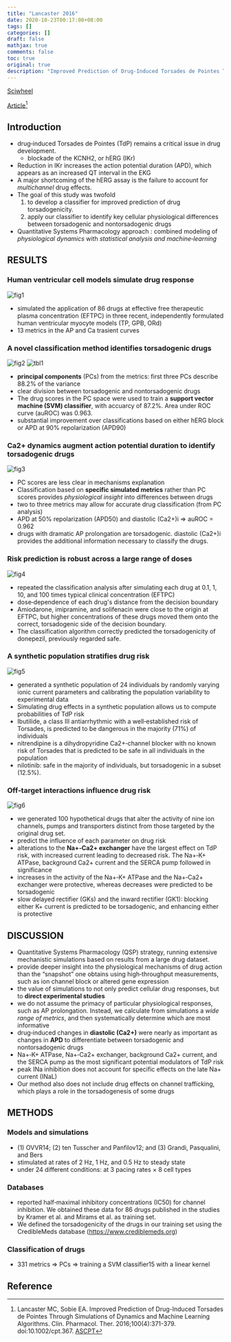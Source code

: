 ```yaml
---
title: "Lancaster 2016"
date: 2020-10-23T00:17:08+08:00
tags: []
categories: []
draft: false
mathjax: true
comments: false
toc: true
original: true
description: "Improved Prediction of Drug‐Induced Torsades de Pointes Through Simulations of Dynamics and Machine Learning Algorithms"
---
```


[Sciwheel](https://sciwheel.com/work/#/items/5876765)

[Article](https://ascpt.onlinelibrary.wiley.com/doi/full/10.1002/cpt.367)[^Lancaster2016]

<!--more-->

## Introduction

* drug‐induced Torsades de Pointes (TdP) remains a critical issue in drug development.
    * blockade of the KCNH2, or hERG (IKr)
* Reduction in IKr increases the action potential duration (APD), which appears as an increased QT interval in the EKG
* A major shortcoming of the hERG assay is the failure to account for *multichannel* drug effects.
* The goal of this study was twofold
    1. to develop a classifier for improved prediction of drug torsadogenicity.
    2. apply our classifier to identify key cellular physiological differences between torsadogenic and nontorsadogenic drugs
* Quantitative Systems Pharmacology approach : combined modeling of *physiological dynamics* with *statistical analysis and machine‐learning*

## RESULTS
### Human ventricular cell models simulate drug response
![fig1](https://user-images.githubusercontent.com/40054455/86700407-add54b00-c043-11ea-9fef-64213bfa14fc.jpg)

*  simulated the application of 86 drugs at effective free therapeutic plasma concentration (EFTPC) in three recent, independently formulated human ventricular myocyte models (TP, GPB, ORd)
* 13 metrics in the AP and Ca trasient curves

### A novel classification method identifies torsadogenic drugs
![fig2](https://user-images.githubusercontent.com/40054455/86700411-af067800-c043-11ea-9848-ae91d835637d.jpg)
![tbl1](https://user-images.githubusercontent.com/40054455/86700453-b6c61c80-c043-11ea-8ef5-074d150429e1.png)

* **principal components** (PCs) from the metrics: first three PCs describe 88.2% of the variance
* clear division between torsadogenic and nontorsadogenic drugs
* The drug scores in the PC space were used to train a **support vector machine (SVM) classifier**, with accuarcy of 87.2%. Area under ROC curve (auROC) was 0.963.
* substantial improvement over classifications based on either hERG block or APD at 90% repolarization (APD90)

### Ca2+ dynamics augment action potential duration to identify torsadogenic drugs
![fig3](https://user-images.githubusercontent.com/40054455/86700418-af9f0e80-c043-11ea-8175-3bb6b16546fe.jpg)

* PC scores are less clear in mechanisms explanation
* Classification based on **specific simulated metrics** rather than PC scores provides *physiological insight* into differences between drugs
* two to three metrics may allow for accurate drug classification (from PC analysis)
* APD at 50% repolarization (APD50) and diastolic (Ca2+)i => auROC = 0.962
* drugs with dramatic AP prolongation are torsadogenic. diastolic (Ca2+)i provides the additional information necessary to classify the drugs.

### Risk prediction is robust across a large range of doses
![fig4](https://user-images.githubusercontent.com/40054455/86700424-b0d03b80-c043-11ea-8756-210b42dbd2b8.jpg)

* repeated the classification analysis after simulating each drug at 0.1, 1, 10, and 100 times typical clinical concentration (EFTPC)
* dose‐dependence of each drug's distance from the decision boundary
* Amiodarone, imipramine, and solifenacin were close to the origin at EFTPC, but higher concentrations of these drugs moved them onto the correct, torsadogenic side of the decision boundary.
* The classification algorithm correctly predicted the torsadogenicity of donepezil, previously regarded safe.

### A synthetic population stratifies drug risk
![fig5](https://user-images.githubusercontent.com/40054455/86700439-b3329580-c043-11ea-9c79-be9e774bfdfb.jpg)

* generated a synthetic population of 24 individuals by randomly varying ionic current parameters and calibrating the population variability to experimental data
* Simulating drug effects in a synthetic population allows us to compute probabilities of TdP risk
* Ibutilide, a class III antiarrhythmic with a well‐established risk of Torsades, is predicted to be dangerous in the majority (71%) of individuals
* nitrendipine is a dihydropyridine Ca2+‐channel blocker with no known risk of Torsades that is predicted to be safe in all individuals in the population
* nilotinib: safe in the majority of individuals, but torsadogenic in a subset (12.5%).

### Off‐target interactions influence drug risk
![fig6](https://user-images.githubusercontent.com/40054455/86700447-b463c280-c043-11ea-95a0-7fb6452f1a98.jpg)

* we generated 100 hypothetical drugs that alter the activity of nine ion channels, pumps and transporters distinct from those targeted by the original drug set.
* predict the influence of each parameter on drug risk
* alterations to the **Na+‐Ca2+ exchanger** have the largest effect on TdP risk, with increased current leading to decreased risk. The Na+‐K+ ATPase, background Ca2+ current and the SERCA pump followed in significance
* increases in the activity of the Na+‐K+ ATPase and the Na+‐Ca2+ exchanger were protective, whereas decreases were predicted to be torsadogenic
* slow delayed rectifier (GKs) and the inward rectifier (GK1): blocking either K+ current is predicted to be torsadogenic, and enhancing either is protective

## DISCUSSION
* Quantitative Systems Pharmacology (QSP) strategy, running extensive mechanistic simulations based on results from a large drug dataset.
* provide deeper insight into the physiological mechanisms of drug action than the “snapshot” one obtains using high‐throughput measurements, such as ion channel block or altered gene expression
* the value of simulations to not only predict cellular drug responses, but to **direct experimental studies**
* we do not assume the primacy of particular physiological responses, such as AP prolongation. Instead, we calculate from simulations a *wide range of metrics*, and then systematically determine which are most informative
* drug‐induced changes in **diastolic (Ca2+)** were nearly as important as changes in **APD** to differentiate between torsadogenic and nontorsadogenic drugs
* Na+‐K+ ATPase, Na+‐Ca2+ exchanger, background Ca2+ current, and the SERCA pump as the most significant potential modulators of TdP risk
* peak INa inhibition does not account for specific effects on the late Na+ current (INaL)
* Our method also does not include drug effects on channel trafficking, which plays a role in the torsadogenesis of some drugs

## METHODS
### Models and simulations
* (1) OVVR14; (2) ten Tusscher and Panfilov12; and (3) Grandi, Pasqualini, and Bers
* stimulated at rates of 2 Hz, 1 Hz, and 0.5 Hz to steady state
* under 24 different conditions: at 3 pacing rates × 8 cell types

### Databases
* reported half‐maximal inhibitory concentrations (IC50) for channel inhibition. We obtained these data for 86 drugs published in the studies by Kramer et al. and Mirams et al. as training set.
* We defined the torsadogenicity of the drugs in our training set using the CredibleMeds database (https://www.crediblemeds.org)

### Classification of drugs
* 331 metrics => PCs => training a SVM classifier15 with a linear kernel

## Reference
[^Lancaster2016]: Lancaster MC, Sobie EA. Improved Prediction of Drug-Induced Torsades de Pointes Through Simulations of Dynamics and Machine Learning Algorithms. Clin. Pharmacol. Ther. 2016;100(4):371-379. doi:10.1002/cpt.367. [ASCPT](https://ascpt.onlinelibrary.wiley.com/doi/full/10.1002/cpt.367)
